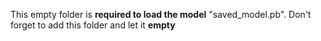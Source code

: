 This empty folder is **required to load the model** "saved_model.pb". Don't forget to add this folder and let it **empty**
